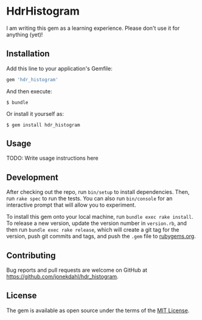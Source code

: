 # HdrHistogram

I am writing this gem as a learning experience. Please don't use it for anything (yet)! 

## Installation

Add this line to your application's Gemfile:

```ruby
gem 'hdr_histogram'
```

And then execute:

    $ bundle

Or install it yourself as:

    $ gem install hdr_histogram

## Usage

TODO: Write usage instructions here

## Development

After checking out the repo, run `bin/setup` to install dependencies. Then, run `rake spec` to run the tests. You can also run `bin/console` for an interactive prompt that will allow you to experiment.

To install this gem onto your local machine, run `bundle exec rake install`. To release a new version, update the version number in `version.rb`, and then run `bundle exec rake release`, which will create a git tag for the version, push git commits and tags, and push the `.gem` file to [rubygems.org](https://rubygems.org).

## Contributing

Bug reports and pull requests are welcome on GitHub at https://github.com/jonekdahl/hdr_histogram.


## License

The gem is available as open source under the terms of the [MIT License](http://opensource.org/licenses/MIT).

